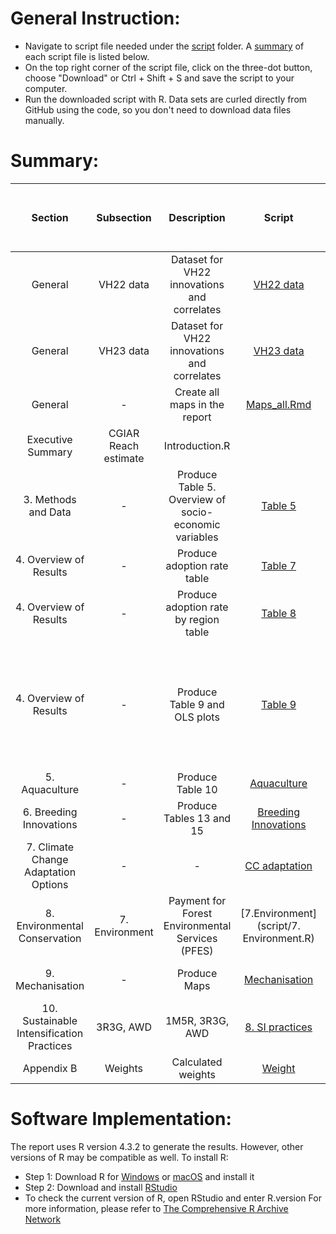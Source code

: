 # General Instruction: 
- Navigate to script file needed under the [script](script) folder. A [summary](#Summary) of each script file is listed below.
- On the top right corner of the script file, click on the three-dot button, choose "Download" or Ctrl + Shift + S and save the script to your computer.
- Run the downloaded script with R. Data sets are curled directly from GitHub using the code, so you don't need to download data files manually. 

# Summary:
Section | Subsection | Description| Script | Output | Status (will be deleted when published) | 
|:-----:|:----------:|:------:|:------:| :-----:|:-----:|
|General|VH22 data|Dataset for VH22 innovations and correlates|[VH22 data](script/VH22_data.R)|[VH22 dataset](data/processed/VH22_data.csv), [VH22 codebook](other/codebook%20for%20processed%20data/VH22_data.dic.csv)|complete|
|General|VH23 data|Dataset for VH22 innovations and correlates| [VH23 data](script/VH23_data.R)|[VH23 dataset](data/processed/VH23_data.csv), [VH23 codebook](other/codebook%20for%20processed%20data/VH23_data.dic.csv)|complete|
|General| - |Create all maps in the report|[Maps_all.Rmd](script/Maps_all.RmD) |-|complete|
|Executive Summary| CGIAR Reach estimate| Introduction.R | 
|3. Methods and Data|-|Produce Table 5. Overview of socio-economic variables|[Table 5](script/Table.5.R)|Table 5|complete|
|4. Overview of Results|-|Produce adoption rate table|[Table 7](script/Table.7.R)|Table 7|complete|
|4. Overview of Results|-|Produce adoption rate by region table|[Table 8](script/Table.8.R)|Table 8|complete|
|4. Overview of Results|-|Produce Table 9 and OLS plots|[Table 9](script/Table.9.R)|Table 9; Figures 11, 15, 26, 29, 31, 33, 35, 39, 44, and 46; Appendix C| complete|
|5. Aquaculture|-|Produce Table 10|[Aquaculture](script/3.%20Aquaculture.R)|Table 10|complete|
|6. Breeding Innovations|-|Produce Tables 13 and 15|[Breeding Innovations](script/4.%20Breeding%20Innov.R)|Tables 13 and 15|complete|
|7. Climate Change Adaptation Options|-|-|[CC adaptation](script/5.%20CC%20adaptation.R)|-|complete|
|8. Environmental Conservation|7. Environment|Payment for Forest Environmental Services (PFES)|[7.Environment](script/7. Environment.R)|Figures 24a,b|complete|
|9. Mechanisation|-|Produce Maps|[Mechanisation](script/9.%20Mechanization.R)|Figures 24, 26, 28, 30|complete|
|10. Sustainable Intensification Practices|3R3G, AWD|1M5R, 3R3G, AWD|[8. SI practices](script/8.%20SI%20practices.R)|Figures 3, 4, 7, 8, 36|complete|
|Appendix B|Weights|Calculated weights|[Weight](https://github.com/CGIAR-SPIA/Viet-Nam-report-2024/blob/main/script/Report_weights.R)|[Weight](Output/Report_weights.csv)|complete|

# Software Implementation:
The report uses R version 4.3.2 to generate the results. However, other versions of R may be compatible as well.
To install R:
- Step 1: Download R for [Windows](https://cran.r-project.org/bin/windows/base/) or [macOS](https://cran.r-project.org/bin/macosx/) and install it
- Step 2: Download and install [RStudio](https://posit.co/download/rstudio-desktop/)
- To check the current version of R, open RStudio and enter R.version
For more information, please refer to [The Comprehensive R Archive Network](https://cran.r-project.org/)
